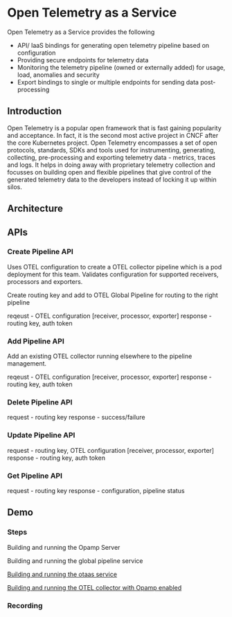 # Open Telemetry as a Service

Open Telemetry as a Service provides the following

- API/ IaaS bindings for generating open telemetry pipeline based on configuration
- Providing secure endpoints for telemetry data
- Monitoring the telemetry pipeline (owned or externally added) for usage, load, anomalies and security
- Export bindings to single or multiple endpoints for sending data post-processing

## Introduction

Open Telemetry is a popular open framework that is fast gaining popularity and acceptance. In fact, it is the second most active project in CNCF after the core Kubernetes project. Open Telemetry encompasses a set of open protocols, standards, SDKs and tools used for instrumenting, generating, collecting, pre-processing and exporting telemetry data - metrics, traces and logs. It helps in doing away with proprietary telemetry collection and focusses on building open and flexible pipelines that give control of the generated telemetry data to the developers instead of locking it up within silos.

## Architecture


## APIs

### Create Pipeline API
Uses OTEL configuration to create a OTEL collector pipeline which is a pod deployment for this team. Validates configuration for supported receivers, processors and exporters.

Create routing key and add to OTEL Global Pipeline for routing to the right pipeline

reqeust -  OTEL configuration [receiver, processor, exporter]
response - routing key, auth token

### Add Pipeline API
Add an existing OTEL collector running elsewhere to the pipeline management. 

reqeust -  OTEL configuration [receiver, processor, exporter]
response - routing key, auth token


### Delete Pipeline API

request - routing key
response - success/failure

### Update Pipeline API

request - routing key, OTEL configuration [receiver, processor, exporter]
response - routing key, auth token

### Get Pipeline API
request - routing key
response - configuration, pipeline status

## Demo

### Steps

Building and running the Opamp Server

Building and running the global pipeline service

[Building and running the otaas service](helm/otaas/README.md)

[Building and running the OTEL collector with Opamp enabled](helm/test-collector/README.md)


### Recording

